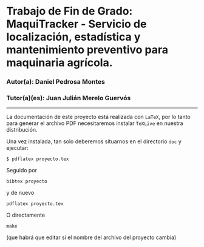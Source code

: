 # Trabajo de Fin de Grado: MaquiTracker - Servicio de localización, estadística y mantenimiento preventivo para maquinaria agrícola.

### Autor(a): Daniel Pedrosa Montes
### Tutor(a)(es): Juan Julián Merelo Guervós
___

La documentación de este proyecto está realizada con `LaTeX`, por lo
tanto para generar el archivo PDF necesitaremos instalar `TeXLive` en
nuestra distribución.

Una vez instalada, tan solo deberemos situarnos en el directorio `doc` y ejecutar:

`
$ pdflatex proyecto.tex
`

Seguido por

    bibtex proyecto
    
y de nuevo

    pdflatex proyecto.tex

O directamente

    make
    
(que habrá que editar si el nombre del archivo del proyecto cambia)

